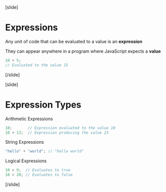 [slide]
# Expressions
Any unit of code that can be evaluated to a value is an **expression**

They can appear anywhere in a program where JavaScript expects a **value**

```js
10 + 5;
// Evaluated to the value 15
```
[/slide]

[slide]
# Expression Types
Arithmetic Expressions
```js
10;       // Expression evaluated to the value 10
10 + 13;  // Expression producing the value 23
```
String Expressions
```js
"hello" + "world"; // "hello world"
```
Logical Expressions
```js
10 > 9;  // Evaluates to true
10 < 20; // Evaluates to false
```
[/slide]